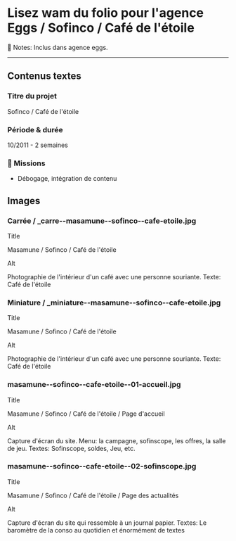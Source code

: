 # Lisez wam du folio pour l'agence Eggs / Sofinco / Café de l'étoile

📝 Notes: Inclus dans agence eggs.

---

## Contenus textes

### Titre du projet

Sofinco / Café de l'étoile

### Période & durée

10/2011 - 2 semaines

### 🎯 Missions

- Débogage, intégration de contenu

## Images

### Carrée / _carre--masamune--sofinco--cafe-etoile.jpg

Title

Masamune / Sofinco / Café de l'étoile

Alt

Photographie de l'intérieur d'un café avec une personne souriante. Texte: Café de l'étoile

### Miniature / _miniature--masamune--sofinco--cafe-etoile.jpg

Title

Masamune / Sofinco / Café de l'étoile

Alt

Photographie de l'intérieur d'un café avec une personne souriante. Texte: Café de l'étoile

### masamune--sofinco--cafe-etoile--01-accueil.jpg

Title

Masamune / Sofinco / Café de l'étoile / Page d'accueil

Alt

Capture d'écran du site. Menu: la campagne, sofinscope, les offres, la salle de jeu. Textes: Sofinscope, soldes, Jeu, etc.

### masamune--sofinco--cafe-etoile--02-sofinscope.jpg

Title

Masamune / Sofinco / Café de l'étoile / Page des actualités

Alt

Capture d'écran du site qui ressemble à un journal papier. Textes: Le baromètre de la conso au quotidien et énormément de textes
